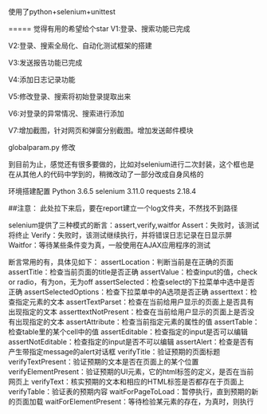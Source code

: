 ﻿使用了python+selenium+unittest

 =====
 觉得有用的希望给个star
V1:登录、搜索功能已完成

V2:登录、搜索全局化、自动化测试框架的搭建

V3:发送报告功能已完成

V4:添加日志记录功能

V5:修改登录、搜索将初始登录提取出来

V6:对登录的异常情况、搜索进行添加

V7:增加截图，针对网页和弹窗分别截图。增加发送邮件模块

globalparam.py 修改

到目前为止，感觉还有很多要做的，比如对selenium进行二次封装，这个框也是在从其他人的代码中学到的，稍微改动了一部分改成自身风格的

环境搭建配置
Python 3.6.5
selenium 3.11.0
requests 2.18.4

##注意：
此处拉下来后，要在report建立一个log文件夹，不然找不到路径

selenium提供了三种模式的断言：assert,verify,waitfor
    Assert：失败时，该测试将终止
    Verify：失败时，该测试继续执行，并将错误日志记录在日显示屏
    Waitfor：等待某些条件变为真，一般使用在AJAX应用程序的测试


断言常用的有，具体见如下：
assertLocation：判断当前是在正确的页面
assertTitle：检查当前页面的title是否正确
assertValue：检查input的值，check or radio，有为on，无为off
assertSelected：检查select的下拉菜单中选中是否正确
assertSelectedOptions：检查下拉菜单中的A选项是否正确
asserttext：检查指定元素的文本
assertTextParset：检查在当前给用户显示的页面上是否具有出现指定的文本
asserttextNotPresent：检查在当前给用户显示的页面上是否没有出现指定的文本
assertAttribute：检查当前指定元素的属性的值
assertTable：检查table里的某个cell中的值
assertEditable：检查指定的input是否可以编辑
assertNotEditable：检查指定的input是否不可以编辑
assertAlert：检查是否有产生带指定message的alert对话框
verifyTitle：验证预期的页面标题
verifyTextPresent：验证预期的文本是否在页面上的某个位置
verifyElementPresent：验证预期的UI元素，它的html标签的定义，是否在当前网页上
verifyText：核实预期的文本和相应的HTML标签是否都存在于页面上
verifyTable：验证表的预期内容
waitForPageToLoad：暂停执行，直到预期的新的页面加载
waitForElementPresent：等待检验某元素的存在，为真时，则执行

